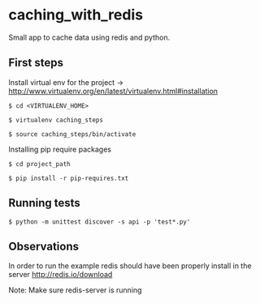 caching_with_redis
==================

Small app to cache data using redis and python.

First steps
------------
Install virtual env for the project -> http://www.virtualenv.org/en/latest/virtualenv.html#installation


    $ cd <VIRTUALENV_HOME>

    $ virtualenv caching_steps

    $ source caching_steps/bin/activate

Installing pip require packages

    $ cd project_path

    $ pip install -r pip-requires.txt
    
Running tests
-------------

    $ python -m unittest discover -s api -p 'test*.py'

Observations
------------
In order to run the example redis should have been properly install in the server
http://redis.io/download

Note: Make sure redis-server is running
